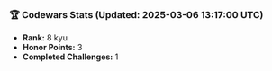 ### 🏆 Codewars Stats (Updated: 2025-03-06 13:17:00 UTC)

- **Rank:** 8 kyu
- **Honor Points:** 3
- **Completed Challenges:** 1
